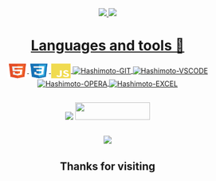 
<div align="center">
  <a href="https://github.com/Hashimoto1312">
  <img height="160em" src="https://github-readme-stats.vercel.app/api?username=Hashimoto1312&show_icons=true&theme=tokyonight&include_all_commits=true&count_private=true"/>
  <img height="160em" src="https://github-readme-stats.vercel.app/api/top-langs/?username=Hashimoto1312&layout=compact&langs_count=7&theme=tokyonight"/>
</div>

<div align="center">
  <h1>Languages and tools 🔨</h1>
  <img align="center" alt="Hashimoto-HTML" height="30" width="40" src="https://raw.githubusercontent.com/devicons/devicon/master/icons/html5/html5-original.svg">
  <img align="center" alt="Hashimoto-CSS" height="30" width="40" src="https://raw.githubusercontent.com/devicons/devicon/master/icons/css3/css3-original.svg">
  <img align="center" alt="Hashimoto-JS" height="30" width="40" src="https://raw.githubusercontent.com/devicons/devicon/master/icons/javascript/javascript-plain.svg">
  <img align="center" alt="Hashimoto-GIT" height="30" width="40" src="https://cdn.jsdelivr.net/gh/devicons/devicon/icons/git/git-original.svg">
  <img align="center" alt="Hashimoto-VSCODE" height="30" width="40" src="https://cdn.jsdelivr.net/gh/devicons/devicon/icons/vscode/vscode-original.svg">
  <img align="center" alt="Hashimoto-OPERA" height="30" width="40" src="https://cdn.jsdelivr.net/gh/devicons/devicon/icons/opera/opera-original.svg">
  <img align="center" alt="Hashimoto-EXCEL" height="30" width="40" src="https://user-images.githubusercontent.com/71889483/139278575-fd8dbe6c-9c8d-40f4-a0d5-8b69cabbaeed.png">
</div>
 
 ##
  
<div align="center"> 
  <a href="https://www.instagram.com/hashimoto01_01/"><img src="https://img.shields.io/badge/-Instagram-%23E4405F?style=for-the-badge&logo=instagram&logoColor=white" width="150px" target="_blank"></a>
  <a href="https://steamcommunity.com/id/Hashimoto1221/"><img src="https://img.shields.io/badge/Steam-000000?style=for-the-badge&logo=steam&logoColor=white" width="150px" height="35px" target="_blank"></a>  
</div>
    
 ##
  
 <div align="center">
   <img src="https://c.tenor.com/iNpoS6srIXkAAAAd/waneella-pixel-art.gif"</img>
   <h2>Thanks for visiting</h2>
 </div>
  
